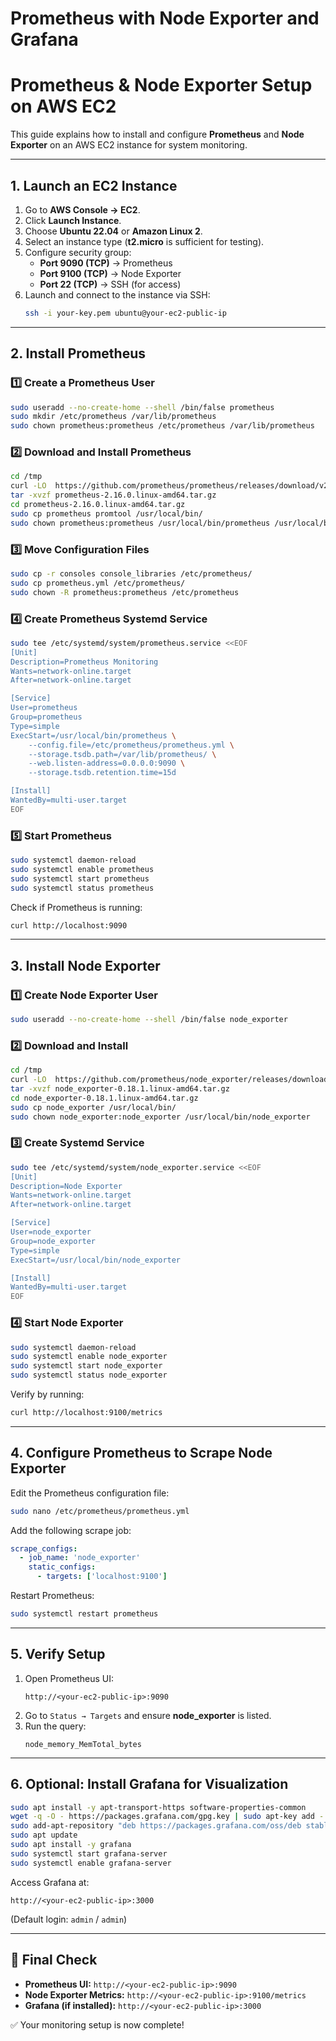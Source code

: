 # Prometheus with Node Exporter and Grafana 
# Prometheus & Node Exporter Setup on AWS EC2

This guide explains how to install and configure **Prometheus** and **Node Exporter** on an AWS EC2 instance for system monitoring.

---

## **1. Launch an EC2 Instance**
1. Go to **AWS Console → EC2**.
2. Click **Launch Instance**.
3. Choose **Ubuntu 22.04** or **Amazon Linux 2**.
4. Select an instance type (**t2.micro** is sufficient for testing).
5. Configure security group:
   - **Port 9090 (TCP)** → Prometheus
   - **Port 9100 (TCP)** → Node Exporter
   - **Port 22 (TCP)** → SSH (for access)
6. Launch and connect to the instance via SSH:
   ```bash
   ssh -i your-key.pem ubuntu@your-ec2-public-ip
   ```

---

## **2. Install Prometheus**

### **1️⃣ Create a Prometheus User**
```bash
sudo useradd --no-create-home --shell /bin/false prometheus
sudo mkdir /etc/prometheus /var/lib/prometheus
sudo chown prometheus:prometheus /etc/prometheus /var/lib/prometheus
```

### **2️⃣ Download and Install Prometheus**
```bash
cd /tmp
curl -LO  https://github.com/prometheus/prometheus/releases/download/v2.16.0/prometheus-2.16.0.linux-amd64.tar.gz
tar -xvzf prometheus-2.16.0.linux-amd64.tar.gz
cd prometheus-2.16.0.linux-amd64.tar.gz
sudo cp prometheus promtool /usr/local/bin/
sudo chown prometheus:prometheus /usr/local/bin/prometheus /usr/local/bin/promtool
```

### **3️⃣ Move Configuration Files**
```bash
sudo cp -r consoles console_libraries /etc/prometheus/
sudo cp prometheus.yml /etc/prometheus/
sudo chown -R prometheus:prometheus /etc/prometheus
```

### **4️⃣ Create Prometheus Systemd Service**
```bash
sudo tee /etc/systemd/system/prometheus.service <<EOF
[Unit]
Description=Prometheus Monitoring
Wants=network-online.target
After=network-online.target

[Service]
User=prometheus
Group=prometheus
Type=simple
ExecStart=/usr/local/bin/prometheus \
    --config.file=/etc/prometheus/prometheus.yml \
    --storage.tsdb.path=/var/lib/prometheus/ \
    --web.listen-address=0.0.0.0:9090 \
    --storage.tsdb.retention.time=15d

[Install]
WantedBy=multi-user.target
EOF
```

### **5️⃣ Start Prometheus**
```bash
sudo systemctl daemon-reload
sudo systemctl enable prometheus
sudo systemctl start prometheus
sudo systemctl status prometheus
```
Check if Prometheus is running:
```bash
curl http://localhost:9090
```

---


## **3. Install Node Exporter**

### **1️⃣ Create Node Exporter User**
```bash
sudo useradd --no-create-home --shell /bin/false node_exporter
```

### **2️⃣ Download and Install**
```bash
cd /tmp
curl -LO  https://github.com/prometheus/node_exporter/releases/download/v0.18.1/node_exporter-0.18.1.linux-amd64.tar.gz
tar -xvzf node_exporter-0.18.1.linux-amd64.tar.gz
cd node_exporter-0.18.1.linux-amd64.tar.gz
sudo cp node_exporter /usr/local/bin/
sudo chown node_exporter:node_exporter /usr/local/bin/node_exporter
```

### **3️⃣ Create Systemd Service**
```bash
sudo tee /etc/systemd/system/node_exporter.service <<EOF
[Unit]
Description=Node Exporter
Wants=network-online.target
After=network-online.target

[Service]
User=node_exporter
Group=node_exporter
Type=simple
ExecStart=/usr/local/bin/node_exporter

[Install]
WantedBy=multi-user.target
EOF
```

### **4️⃣ Start Node Exporter**
```bash
sudo systemctl daemon-reload
sudo systemctl enable node_exporter
sudo systemctl start node_exporter
sudo systemctl status node_exporter
```
Verify by running:
```bash
curl http://localhost:9100/metrics
```

---

## **4. Configure Prometheus to Scrape Node Exporter**
Edit the Prometheus configuration file:
```bash
sudo nano /etc/prometheus/prometheus.yml
```
Add the following scrape job:
```yaml
scrape_configs:
  - job_name: 'node_exporter'
    static_configs:
      - targets: ['localhost:9100']
```
Restart Prometheus:
```bash
sudo systemctl restart prometheus
```

---

## **5. Verify Setup**

1. Open Prometheus UI:
   ```
   http://<your-ec2-public-ip>:9090
   ```
2. Go to `Status → Targets` and ensure **node_exporter** is listed.
3. Run the query:
   ```promql
   node_memory_MemTotal_bytes
   ```

---

## **6. Optional: Install Grafana for Visualization**

```bash
sudo apt install -y apt-transport-https software-properties-common
wget -q -O - https://packages.grafana.com/gpg.key | sudo apt-key add -
sudo add-apt-repository "deb https://packages.grafana.com/oss/deb stable main"
sudo apt update
sudo apt install -y grafana
sudo systemctl start grafana-server
sudo systemctl enable grafana-server
```

Access Grafana at:
```
http://<your-ec2-public-ip>:3000
```
(Default login: `admin` / `admin`)

---

## 🎯 **Final Check**
- **Prometheus UI:** `http://<your-ec2-public-ip>:9090`
- **Node Exporter Metrics:** `http://<your-ec2-public-ip>:9100/metrics`
- **Grafana (if installed):** `http://<your-ec2-public-ip>:3000`

✅ Your monitoring setup is now complete!

